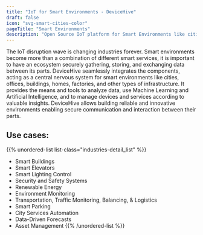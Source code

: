```yaml
---
title: "IoT for Smart Environments - DeviceHive"
draft: false
icon: "svg-smart-cities-color"
pageTitle: "Smart Environments"
description: "Open Source IoT platform for Smart Environments like cities, offices, buildings, homes, factories"
---
```


The IoT disruption wave is changing industries forever. Smart environments become more than a combination of different smart services, it is important to have an ecosystem securely gathering, storing, and exchanging data between its parts.
DeviceHive seamlessly integrates the components, acting as a central nervous system for smart environments like cities, offices, buildings, homes, factories, and other types of infrastructure. It provides the means and tools to analyze data, use Machine Learning and Artificial Intelligence, and to manage devices and services according to valuable insights.
DeviceHive allows building reliable and innovative environments enabling secure communication and interaction between their parts.

## Use cases:

{{% unordered-list list-class="industries-detail_list" %}}
* Smart Buildings
* Smart Elevators
* Smart Lighting Control
* Security and Safety Systems
* Renewable Energy
* Environment Monitoring
* Transportation, Traffic Monitoring, Balancing, & Logistics
* Smart Parking
* City Services Automation
* Data-Driven Forecasts
* Asset Management
{{% /unordered-list %}}